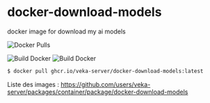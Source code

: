 # docker-download-models
docker image for download my ai models 

![Docker Pulls](https://img.shields.io/github/v/release/veka-server/docker-download-models?label=GHCR)

![Build Docker](https://github.com/veka-server/docker-download-models/actions/workflows/docker-release.yml/badge.svg)
![Build Docker](https://github.com/veka-server/docker-download-models/actions/workflows/docker-release.yml/badge.svg?branch=main)

```bash
$ docker pull ghcr.io/veka-server/docker-download-models:latest
```

Liste des images :
https://github.com/users/veka-server/packages/container/package/docker-download-models

